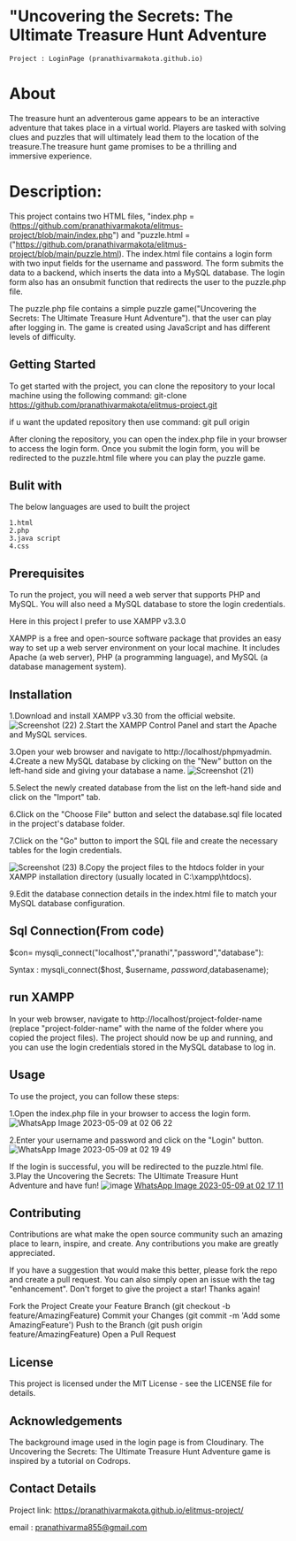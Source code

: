 ﻿
# "Uncovering the Secrets: The Ultimate Treasure Hunt Adventure
    Project : LoginPage (pranathivarmakota.github.io)
 # About
 The treasure hunt an adventerous game appears to be an interactive adventure that takes place in a virtual world. Players are tasked with solving clues and puzzles that will ultimately lead them to the location of the treasure.The treasure hunt game promises to be a thrilling and immersive experience.

# Description:
This project contains two HTML files, "index.php = (https://github.com/pranathivarmakota/elitmus-project/blob/main/index.php") and "puzzle.html =("https://github.com/pranathivarmakota/elitmus-project/blob/main/puzzle.html). The index.html file contains a login form with two input fields for the username and password. The form submits the data to a backend, which inserts the data into a MySQL database. The login form also has an onsubmit function that redirects the user to the puzzle.php file.

The puzzle.php file contains a simple puzzle game("Uncovering the Secrets: The Ultimate Treasure Hunt Adventure"). that the user can play after logging in. The game is created using JavaScript and has different levels of difficulty.




## Getting Started
To get started with the project, you can clone the repository to your local machine using the following command:
   git-clone https://github.com/pranathivarmakota/elitmus-project.git

 if u want the updated repository then use command:
    git pull origin

  After cloning the repository, you can open the index.php file in your browser to access the login form. Once you submit the login form, you will be redirected to the puzzle.html file where you can play the puzzle game.
## Bulit with
   The below languages are used to built the project
   
    1.html
    2.php
    3.java script
    4.css



## Prerequisites
 To run the project, you will need a web server that supports PHP and MySQL. You will also need a MySQL database to store the login credentials.

 Here in this project I prefer to use XAMPP v3.3.0

 XAMPP is a free and open-source software package that provides an easy way to set up a web server environment on your local machine. It includes Apache (a web server), PHP (a programming language), and MySQL (a database management system).

 
 
## Installation

1.Download and install XAMPP v3.30 from the official website.
![Screenshot (22)](https://user-images.githubusercontent.com/113531544/236977819-1772478e-4bfd-4f53-b6df-4d93d359340c.png)
2.Start the XAMPP Control Panel and start the Apache and MySQL services.

3.Open your web browser and navigate to http://localhost/phpmyadmin. 4.Create a new MySQL database by clicking on the "New" button on the left-hand side and giving your database a name.
 ![Screenshot (21)](https://user-images.githubusercontent.com/113531544/236978168-64d612ab-78d5-4ef1-97bb-66bcf2e3489d.png)

5.Select the newly created database from the list on the left-hand side and click on the "Import" tab.

6.Click on the "Choose File" button and select the database.sql file located in the project's database folder.

7.Click on the "Go" button to import the SQL file and create the necessary tables for the login credentials.

![Screenshot (23)](https://user-images.githubusercontent.com/113531544/236978502-a0653cad-d2c7-4e5a-ae67-b429ddb1dd1f.png)
8.Copy the project files to the htdocs folder in your XAMPP installation directory (usually located in C:\xampp\htdocs).


9.Edit the database connection details in the index.html file to match your MySQL database configuration.



## Sql Connection(From code)
 <?php
  $con= mysqli_connect("localhost","pranathi","password","database");
   $n1=$_GET['username'];
   $p1=$_GET['password'];
   $dt="insert into table2(username1,password1) values('$n1','$p1')";
   mysqli_query($con,$dt);
?>
  

$con= mysqli_connect("localhost","pranathi","password","database"):

  Syntax : mysqli_connect($host, $username, $password, $databasename); 


##  run XAMPP
In your web browser, navigate to http://localhost/project-folder-name (replace "project-folder-name" with the name of the folder where you copied the project files).
The project should now be up and running, and you can use the login credentials stored in the MySQL database to log in.

 


## Usage
To use the project, you can follow these steps:

1.Open the index.php file in your browser to access the login form.
![WhatsApp Image 2023-05-09 at 02 06 22](https://user-images.githubusercontent.com/113531544/236978726-38743670-3154-44c5-b95e-a5d3564da572.jpg)


2.Enter your username and password and click on the "Login" button.
 ![WhatsApp Image 2023-05-09 at 02 19 49](https://user-images.githubusercontent.com/113531544/236979073-97fc169f-e937-41e3-bee4-d7d88a42eeac.jpg)

If the login is successful, you will be redirected to the puzzle.html file.
3.Play the Uncovering the Secrets: The Ultimate Treasure Hunt Adventure and have fun!
![image](https://user-images.githubusercontent.com/113531544/236979859-1d726cbb-d1dd-4233-a21f-946e3b248d73.png)
[WhatsApp Image 2023-05-09 at 02 17 11](https://user-images.githubusercontent.com/113531544/236980037-ee45215b-34b6-45d6-a2dc-055bfb454b1c.jpg)



















## Contributing
Contributions are what make the open source community such an amazing place to learn, inspire, and create. Any contributions you make are greatly appreciated.

If you have a suggestion that would make this better, please fork the repo and create a pull request. You can also simply open an issue with the tag "enhancement". Don't forget to give the project a star! Thanks again!

Fork the Project
Create your Feature Branch (git checkout -b feature/AmazingFeature)
Commit your Changes (git commit -m 'Add some AmazingFeature')
Push to the Branch (git push origin feature/AmazingFeature)
Open a Pull Request
## License
This project is licensed under the MIT License - see the LICENSE file for details.




## Acknowledgements
The background image used in the login page is from Cloudinary.
The Uncovering the Secrets: The Ultimate Treasure Hunt Adventure game is inspired by a tutorial on Codrops.
 
## Contact Details
Project link: https://pranathivarmakota.github.io/elitmus-project/

email : pranathivarma855@gmail.com
